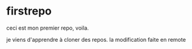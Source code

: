 # firstrepo

ceci est mon premier repo, voila.

je viens d'apprendre à cloner des repos.
la modification faite en remote

